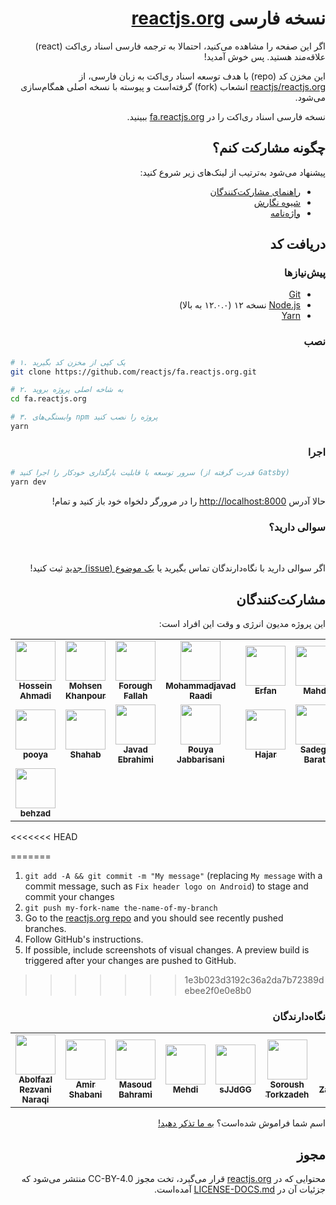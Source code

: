 <h1 dir="rtl">نسخه فارسی <a href="https://reactjs.org/">reactjs.org</a></h1>

<p dir="rtl">
اگر این صفحه را مشاهده می‌کنید، احتمالا به ترجمه فارسی اسناد ری‌اکت (react) علاقه‌مند هستید. پس خوش‌ آمدید!
</p>

<p dir="rtl">
این مخزن کد (repo) با هدف توسعه اسناد ری‌اکت به زبان فارسی، از <a href="https://github.com/reactjs/reactjs.org">reactjs/reactjs.org</a> انشعاب (fork) گرفته‌است و پیوسته با نسخه اصلی همگام‌سازی می‌شود.
</p>

<p dir="rtl">
  نسخه فارسی اسناد ری‌اکت را در <a href="https://fa.reactjs.org/" target="_blank">fa.reactjs.org</a> ببینید.
</p>

<h2 dir="rtl">چگونه مشارکت کنم؟</h2>

<p dir="rtl">
پیشنهاد می‌شود به‌ترتیب از لینک‌های زیر شروع کنید:
</p>
<ul dir="rtl">
  <li>
    <a href="https://github.com/reactjs/fa.reactjs.org/blob/master/CONTRIBUTING.md">
      راهنمای مشارکت‌کنندگان
    </a>
  </li>
  <li>
    <a href="https://github.com/reactjs/fa.reactjs.org/blob/master/STYLE-GUIDE.md">
      شیوه نگارش
    </a>
  </li>
  <li>
    <a href="https://github.com/reactjs/fa.reactjs.org/blob/master/TRANSLATION.md">
      واژه‌نامه
    </a>
  </li>
</ul>

<h2 dir="rtl">
دریافت کد
</h2>

<h3 dir="rtl">
پیش‌نیازها
</h3>

<ul dir="rtl">
  <li>
    <a href="https://git-scm.com/downloads">Git</a>
  </li>
  <li>
    <a href="https://nodejs.org/en/">Node.js</a> نسخه ۱۲ (۱۲.۰.۰ به بالا)
  </li>
    <li>
    <a href="https://yarnpkg.com/lang/en/docs/install/">Yarn</a>
  </li>
</ul>

<h3 dir="rtl">نصب</h3>

```bash
# ۱. یک کپی از مخزن کد بگیرید
git clone https://github.com/reactjs/fa.reactjs.org.git

# ۲. به شاخه اصلی پروژه بروید
cd fa.reactjs.org

# ۳. وابستگی‌های npm پروژه را نصب کنید
yarn
```

<h3 dir="rtl">اجرا</h3>

```bash
# سرور توسعه با قابلیت بارگذاری خودکار را اجرا کنید (قدرت گرفته از Gatsby)
yarn dev
```

<p dir="rtl">
حالا آدرس <a href="http://localhost:8000">http://localhost:8000</a> را در مرورگر دلخواه خود باز کنید و تمام!
</p>

<h3 dir="rtl">سوالی دارید؟</h3>

‌<p dir="rtl">
اگر سوالی دارید با نگاه‌دارندگان تماس بگیرید یا <a href="https://github.com/reactjs/fa.reactjs.org/issues/new">یک موضوع (issue) جدید</a> ثبت کنید!
</p>

<h2 dir="rtl">مشارکت‌کنندگان</h2>
<p dir="rtl">
این پروژه مدیون انرژی و وقت این افراد است:
</p>
<!-- ALL-CONTRIBUTORS-LIST:START - Do not remove or modify this section -->
<!-- prettier-ignore-start -->
<!-- markdownlint-disable -->
<table>
  <tr>
    <td align="center"><a href="https://github.com/hosseinAMD"><img src="https://avatars2.githubusercontent.com/u/43136173?v=4?s=64" width="64px;" alt=""/><br /><sub><b>Hossein Ahmadi</b></sub></a></td>
    <td align="center"><a href="https://github.com/mohsenkhanpour"><img src="https://avatars1.githubusercontent.com/u/28626829?v=4?s=64" width="64px;" alt=""/><br /><sub><b>Mohsen Khanpour</b></sub></a></td>
    <td align="center"><a href="https://github.com/black-sheep777"><img src="https://avatars2.githubusercontent.com/u/16780155?v=4?s=64" width="64px;" alt=""/><br /><sub><b>Forough Fallah</b></sub></a></td>
    <td align="center"><a href="https://www.bitsnbytes.ir/"><img src="https://avatars2.githubusercontent.com/u/20579660?v=4?s=64" width="64px;" alt=""/><br /><sub><b>Mohammadjavad Raadi</b></sub></a></td>
    <td align="center"><a href="https://octascript.com/"><img src="https://avatars0.githubusercontent.com/u/52595036?v=4?s=64" width="64px;" alt=""/><br /><sub><b>Erfan</b></sub></a></td>
    <td align="center"><a href="https://github.com/mahdinba97"><img src="https://avatars2.githubusercontent.com/u/29746159?v=4?s=64" width="64px;" alt=""/><br /><sub><b>Mahdi</b></sub></a></td>
    <td align="center"><a href="https://github.com/x1smind"><img src="https://avatars0.githubusercontent.com/u/7421771?v=4?s=64" width="64px;" alt=""/><br /><sub><b>Faraz Soroush</b></sub></a></td>
  </tr>
  <tr>
    <td align="center"><a href="https://sabramooz.ir/"><img src="https://avatars0.githubusercontent.com/u/7726076?v=4?s=64" width="64px;" alt=""/><br /><sub><b>pooya</b></sub></a></td>
    <td align="center"><a href="https://github.com/c0m1t"><img src="https://avatars1.githubusercontent.com/u/45701680?v=4?s=64" width="64px;" alt=""/><br /><sub><b>Shahab</b></sub></a></td>
    <td align="center"><a href="https://github.com/J3brahimi"><img src="https://avatars1.githubusercontent.com/u/42724322?v=4?s=64" width="64px;" alt=""/><br /><sub><b>Javad Ebrahimi</b></sub></a></td>
    <td align="center"><a href="http://pouyajabbarisani.com/"><img src="https://avatars1.githubusercontent.com/u/13765850?v=4?s=64" width="64px;" alt=""/><br /><sub><b>Pouya Jabbarisani</b></sub></a></td>
    <td align="center"><a href="https://github.com/hajarsadeghi"><img src="https://avatars3.githubusercontent.com/u/13552048?v=4?s=64" width="64px;" alt=""/><br /><sub><b>Hajar</b></sub></a></td>
    <td align="center"><a href="https://github.com/sadeghbarati"><img src="https://avatars0.githubusercontent.com/u/17789047?v=4?s=64" width="64px;" alt=""/><br /><sub><b>Sadegh Barati</b></sub></a></td>
    <td align="center"><a href="https://github.com/pooooriya"><img src="https://avatars2.githubusercontent.com/u/65160744?v=4?s=64" width="64px;" alt=""/><br /><sub><b>pooooriya</b></sub></a></td>
  </tr>
    <tr>
    <td align="center"><a href="https://github.com/behzad-dev"><img src="https://avatars0.githubusercontent.com/u/70510985?v=4?s=64" width="64px;" alt=""/><br /><sub><b>behzad</b></sub></a></td>
  </tr>
</table>
<!-- markdownlint-restore -->
<!-- prettier-ignore-end -->

<<<<<<< HEAD
<!-- ALL-CONTRIBUTORS-LIST:END -->
=======
1. `git add -A && git commit -m "My message"` (replacing `My message` with a commit message, such as `Fix header logo on Android`) to stage and commit your changes
1. `git push my-fork-name the-name-of-my-branch`
1. Go to the [reactjs.org repo](https://github.com/reactjs/reactjs.org) and you should see recently pushed branches.
1. Follow GitHub's instructions.
1. If possible, include screenshots of visual changes. A preview build is triggered after your changes are pushed to GitHub.
>>>>>>> 1e3b023d3192c36a2da7b72389debee2f0e0e8b0

<h3 dir="rtl">نگاه‌دارندگان</h3>

<table>
<tr>
  <td align="center"><a href="https://github.com/rezvani2647"><img src="https://avatars1.githubusercontent.com/u/61161472?v=4?s=64" width="64px;" alt=""/><br /><sub><b>Abolfazl Rezvani Naraqi</b></sub></a></td>
  <td align="center"><a href="https://github.com/Schabaani"><img src="https://avatars3.githubusercontent.com/u/16123923?v=4?s=64" width="64px;" alt=""/><br /><sub><b>Amir Shabani</b></sub></a></td>
  <td align="center"><a href="http://refactor.ir/"><img src="https://avatars2.githubusercontent.com/u/10113477?v=4?s=64" width="64px;" alt=""/><br /><sub><b>Masoud Bahrami</b></sub></a></td>
  <td align="center"><a href="https://github.com/seven-deuce"><img src="https://avatars1.githubusercontent.com/u/40258654?v=4?s=64" width="64px;" alt=""/><br /><sub><b>Mehdi</b></sub></a></td>
  <td align="center"><a href="https://github.com/sJJdGG"><img src="https://avatars1.githubusercontent.com/u/25764288?v=4?s=64" width="64px;" alt=""/><br /><sub><b>sJJdGG</b></sub></a></td>
  <td align="center"><a href="http://sorousht.com/"><img src="https://avatars2.githubusercontent.com/u/3072018?v=4?s=64" width="64px;" alt=""/><br /><sub><b>Soroush Torkzadeh</b></sub></a></td>
  <td align="center"><a href="https://github.com/zahrajoulaei"><img src="https://avatars0.githubusercontent.com/u/13994544?v=4?s=64" width="64px;" alt=""/><br /><sub><b>ZahraCandoIt!</b></sub></a></td>
  </tr>
</table>
<p dir="rtl">اسم شما فراموش شده‌است؟‌ <a href="https://github.com/reactjs/fa.reactjs.org/issues/new">به ما تذکر دهید!</a></p>

<h2 dir="rtl">مجوز</h2>

<p dir="rtl">
محتوایی که در <a href="https://reactjs.org/">reactjs.org</a> قرار می‌گیرد، تخت مجوز CC-BY-4.0 منتشر می‌شود که جزئیات آن در <a href="https://github.com/open-source-explorer/reactjs.org/blob/master/LICENSE-DOCS.md">LICENSE-DOCS.md</a> آمده‌است.
</p>
